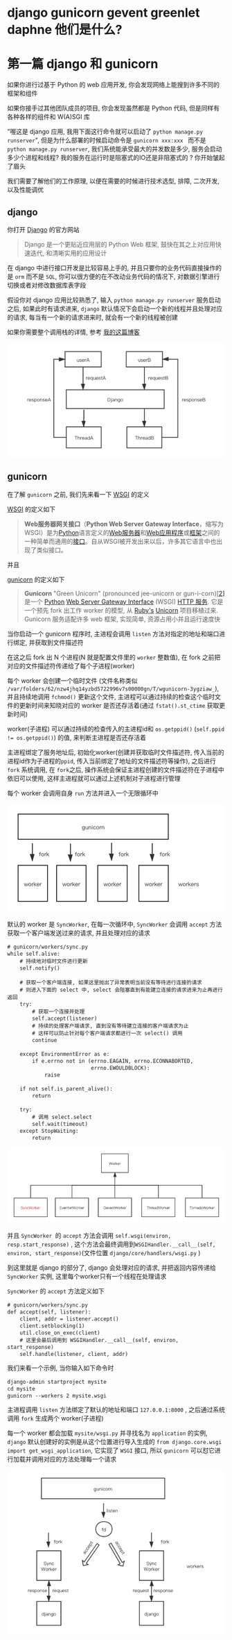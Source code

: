 # django gunicorn gevent greenlet daphne 他们是什么?

# 第一篇 django 和 gunicorn

如果你进行过基于 Python 的 web 应用开发, 你会发现网络上能搜到许多不同的框架和组件

如果你接手过其他团队成员的项目, 你会发现虽然都是 Python 代码, 但是同样有各种各样的组件和 W(A)SGI 库

”喔这是 django 应用, 我用下面这行命令就可以启动了 `python manage.py runserver`", 但是为什么部署的时候启动命令是 `gunicorn xxx:xxx ` 而不是 `python manage.py runserver`, 我们系统能承受最大的并发数是多少, 服务会启动多少个进程和线程? 我的服务在运行时是阻塞式的IO还是非阻塞式的 ? 你开始皱起了眉头

我们需要了解他们的工作原理, 以便在需要的时候进行技术选型, 排障, 二次开发, 以及性能调优

## django

你打开 [Django](https://github.com/django/django) 的官方网站

> Django 是一个更贴近应用层的 Python Web 框架, 鼓快在其之上对应用快速迭代, 和清晰实用的应用设计

在 django 中进行接口开发是比较容易上手的, 并且只要你的业务代码直接操作的是 `orm`  而不是 `SQL`, 你可以很方便的在不改动业务代码的情况下, 对数据引擎进行切换或者对修改数据库表字段

假设你对 django 应用比较熟悉了, 输入 `python manage.py runserver` 服务启动之后, 如果此时有请求进来, `django` 默认情况下会启动一个新的线程并且处理对应的请求, 每当有一个新的请求进来时, 就会有一个新的线程被创建

如果你需要整个调用栈的详情, 参考 [我的这篇博客](https://blog.csdn.net/qq_31720329/article/details/90295027?spm=1001.2014.3001.5501)

![schedule_django](./schedule_django.png)

## gunicorn

在了解 `gunicorn` 之前, 我们先来看一下 [WSGI](https://en.wikipedia.org/wiki/Web_Server_Gateway_Interface) 的定义

[WSGI](https://en.wikipedia.org/wiki/Web_Server_Gateway_Interface) 的定义如下 

> **Web服务器网关接口**（**Python Web Server Gateway Interface**，缩写为WSGI）是为[Python](https://zh.wikipedia.org/wiki/Python)语言定义的[Web服务器](https://zh.wikipedia.org/wiki/網頁伺服器)和[Web应用程序](https://zh.wikipedia.org/wiki/网络应用程序)或[框架](https://zh.wikipedia.org/wiki/Web应用框架)之间的一种简单而通用的[接口](https://zh.wikipedia.org/wiki/介面_(程式設計))。自从WSGI被开发出来以后，许多其它语言中也出现了类似接口。

并且 

[gunicorn](https://en.wikipedia.org/wiki/Gunicorn) 的定义如下

> **Gunicorn** "Green Unicorn" (pronounced jee-unicorn or gun-i-corn)[[2\]](https://en.wikipedia.org/wiki/Gunicorn#cite_note-2) 是一个 [Python](https://en.wikipedia.org/wiki/Python_(programming_language)) [Web Server Gateway Interface](https://en.wikipedia.org/wiki/Web_Server_Gateway_Interface) (WSGI) [HTTP 服务](https://en.wikipedia.org/wiki/Web_server). 它是一个预先 fork 出工作 worker 的模型, 从 [Ruby's](https://en.wikipedia.org/wiki/Ruby_(programming_language)) [Unicorn](https://en.wikipedia.org/wiki/Unicorn_(web_server)) 项目移植过来. Gunicorn 服务适配许多 web 框架, 实现简单, 资源占用小并且运行速度快

当你启动一个 gunicorn 程序时, 主进程会调用 `listen` 方法对指定的地址和端口进行绑定, 并获取到文件描述符

在这之后 fork 出 N 个进程(N 就是配置文件里的 `worker` 整数值), 在 fork 之前把对应的文件描述符传递给了每个子进程(worker)

每个 worker 会创建一个临时文件 (文件名称类似 `/var/folders/62/nzw4jhq14yzbd5722996v7s00000gn/T/wgunicorn-3ygziaw_`),  并且持续地调用 `fchmod()` 更新这个文件, 主进程可以通过持续的检查这个临时文件的更新时间来知晓对应的 worker 是否还存活着(通过 `fstat().st_ctime` 获取更新时间)

worker(子进程) 可以通过持续的检查传入的主进程id和 `os.getppid()` (`self.ppid != os.getppid()`) 的值, 来判断主进程是否还存活着

主进程绑定了服务地址后, 初始化worker(创建并获取临时文件描述符, 传入当前的进程id作为子进程的`ppid`, 传入当前绑定了地址的文件描述符等操作), 之后进行 `fork` 系统调用, 在 `fork`之后, 操作系统会保证主进程创建的文件描述符在子进程中依旧可以使用, 这样主进程就可以通过上述机制对子进程进行管理

每个 worker 会调用自身 `run` 方法并进入一个无限循环中

![e](./gunicorn.png)

默认的 worker 是 `SyncWorker`, 在每一次循环中, `SyncWorker` 会调用 `accept`  方法获取一个客户端发送过来的请求, 并且处理对应的请求

```python3
# gunicorn/workers/sync.py
while self.alive:
    # 持续地对临时文件进行更新
    self.notify()

    # 获取一个客户端连接, 如果这里抛出了异常表明当前没有等待进行连接的请求
    # 则进入下面的 select 中, select 会阻塞直到有能建立连接的请求进来为止再进行返回
    try:
        # 获取一个连接并处理
        self.accept(listener)
        # 持续的处理客户端请求, 直到没有等待建立连接的客户端请求为止
        # 这样可以防止针对每个客户端请求都进行一次 select() 调用
        continue

    except EnvironmentError as e:
        if e.errno not in (errno.EAGAIN, errno.ECONNABORTED,
                           errno.EWOULDBLOCK):
            raise

    if not self.is_parent_alive():
        return
        
    try:
        # 调用 select.select
        self.wait(timeout)
    except StopWaiting:
        return
```



![workers](./workers.png)

并且 `SyncWorker `的 `accept`  方法会调用 `self.wsgi(environ, resp.start_response)` , 这个方法会最终调用到`WSGIHandler.__call__(self, environ, start_response)`(文件位置 `django/core/handlers/wsgi.py` )

到这里就是 django 的部分了, django 会处理对应的请求, 并把返回内容传递给 `SyncWorker` 实例, 这里每个worker只有一个线程在处理请求

`SyncWorker`  的 `accept` 方法定义如下

```python3
# gunicorn/workers/sync.py
def accept(self, listener):
    client, addr = listener.accept()
    client.setblocking(1)
    util.close_on_exec(client)
    # 这里会最后调用到 WSGIHandler.__call__(self, environ, start_response)
    self.handle(listener, client, addr)
```

我们来看一个示例, 当你输入如下命令时

```shell
django-admin startproject mysite
cd mysite
gunicorn --workers 2 mysite.wsgi
```

主进程调用 `listen` 方法绑定了默认的地址和端口 `127.0.0.1:8000` , 之后通过系统调用 `fork` 生成两个 worker(子进程)

每一个 worker 都会加载 `mysite/wsgi.py` 并寻找名为 `application` 的实例, `django` 默认创建好的实例是从这个位置进行导入生成的  `from django.core.wsgi import get_wsgi_application`, 它实现了 `WSGI` 接口, 所以  `gunicorn` 可以怼它进行加载并调用对应的方法处理每一个请求

![django_example](./django_example.png)

